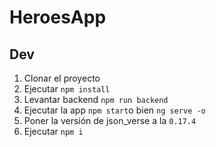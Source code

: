 # HeroesApp

## Dev

1. Clonar el proyecto
2. Ejecutar ```npm install```
3. Levantar backend ```npm run backend```
4. Ejecutar la app ```npm start```o bien ```ng serve -o```
5. Poner la versión de json_verse a la ```0.17.4```
6. Ejecutar ```npm i```

